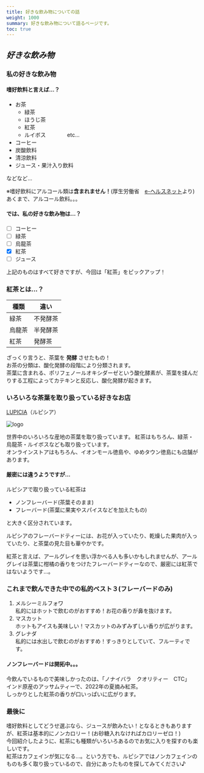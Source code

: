 ```yaml
---
title: 好きな飲み物についての話
weight: 1000
summary: 好きな飲み物について語るページです。
toc: true
---
```


## *好きな飲み物*

### 私の好きな飲み物
#### 嗜好飲料と言えば…？
- お茶
  - 緑茶
  - ほうじ茶
  - 紅茶
  - ルイボス　　　　etc...
- コーヒー
- 炭酸飲料
- 清涼飲料
- ジュース・果汁入り飲料

などなど…

※嗜好飲料にアルコール類は**含まれません！**(厚生労働省　[e-ヘルスネット](https://www.e-healthnet.mhlw.go.jp)より)   
あくまで、アルコール飲料。。。

#### では、私の好きな飲み物は…？
- [ ] コーヒー
- [ ] 緑茶
- [ ] 烏龍茶
- [x] 紅茶
- [ ] ジュース

上記のものはすべて好きですが、今回は「紅茶」をピックアップ！

### 紅茶とは…？

|種類|違い|
|---|---|
|緑茶|不発酵茶|
|烏龍茶|半発酵茶|
|紅茶|発酵茶|

ざっくり言うと、茶葉を **発酵** させたもの！  
お茶の分類は、酸化発酵の段階により分類されます。  
茶葉に含まれる、ポリフェノールオキシダーゼという酸化酵素が、茶葉を揉んだりする工程によってカテキンと反応し、酸化発酵が起きます。

### いろいろな茶葉を取り扱っている好きなお店
[LUPICIA](https://www.lupicia.com)（ルピシア）

![logo](https://www.lupicia.com/img/logo_lupicia.svg)


世界中のいろいろな産地の茶葉を取り扱っています。
紅茶はもちろん、緑茶・烏龍茶・ルイボスなども取り扱っています。  
オンラインストアはもちろん、イオンモール徳島や、ゆめタウン徳島にも店舗があります。

#### 厳密には違うようですが…
ルピシアで取り扱っている紅茶は
- ノンフレーバード(茶葉そのまま)
- フレーバード(茶葉に果実やスパイスなどを加えたもの)

と大きく区分されています。

ルピシアのフレーバードティーには、お花が入っていたり、乾燥した果肉が入っていたり、と茶葉の見た目も華やかです。

紅茶と言えば、アールグレイを思い浮かべる人も多いかもしれませんが、アールグレイは茶葉に柑橘の香りをつけたフレーバードティーなので、厳密には紅茶ではないようです…。


### これまで飲んできた中での私的ベスト３(フレーバードのみ)
1. メルシーミルフォワ  
  私的にはホットで飲むのがおすすめ！お花の香りが鼻を抜けます。
2. マスカット   
  ホットもアイスも美味しい！マスカットのみずみずしい香りが広がります。
3. グレナダ    
  私的には水出しで飲むのがおすすめ！すっきりとしていて、フルーティです。

#### ノンフレーバードは開拓中。。。
今飲んでいるもので美味しかったのは、「ノナイバラ　クオリティー　CTC」   
インド原産のアッサムティーで、2022年の夏摘み紅茶。    
しっかりとした紅茶の香りが口いっぱいに広がります。


### 最後に
嗜好飲料としてどうせ選ぶなら、ジュースが飲みたい！となるときもありますが、紅茶は基本的にノンカロリー！(お砂糖入れなければカロリーゼロ！)    
今回紹介したように、紅茶にも種類がいろいろあるのでお気に入りを探すのも楽しいです。   
紅茶はカフェインが気になる…。という方でも、ルピシアではノンカフェインのものも多く取り扱っているので、自分にあったものを探してみてください♪



